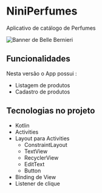 # NiniPerfumes

Aplicativo de catálogo de Perfumes

![Banner de Belle Bernieri](https://github.com/belleb23/NiniPerfumes/assets/115180927/08a8f668-d9ba-463c-8e3c-b01747d124cc)


## Funcionalidades

Nesta versão o App possui :
 
- Listagem de produtos
- Cadastro de produtos

## Tecnologias no projeto 

- Kotlin
- Activities
- Layout para Activities
    - ConstraintLayout
    - TextView
    - RecyclerView
    - EditText
    - Button
- Binding de View
- Listener de clique
